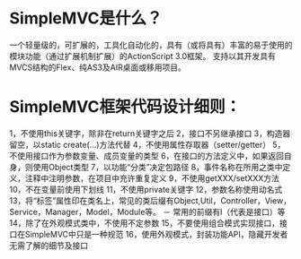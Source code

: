 SimpleMVC是什么？
===============
一个轻量级的，可扩展的，工具化自动化的，具有（或将具有）丰富的易于使用的模块功能（通过扩展机制扩展）的ActionScript 3.0框架。
支持以其开发具有MVCS结构的Flex、纯AS3及AIR桌面或移用项目。

SimpleMVC框架代码设计细则：
======================
1，不使用this关键字，除非在return关键字之后
2，接口不另继承接口
3，构造器留空，以static create(...)方法代替
4，不使用属性存取器（setter/getter）
5，不使用接口作为参数变量、成员变量的类型
6，在接口的方法定义中，如果返回自身，则使用Object类型
7，以功能“分类”决定包路径
8，事件名称在所用之类中定义，注释中注明参数，在项目中充许重复定义
9，不使用getXXX/setXXX方法
10，不在变量前使用下划线
11，不使用private关键字
12，参数名称使用动名式
13，将“标签”属性印在类名上，常见的类后缀有Object,Util，Controller，View，Service，Manager，Model，Module等。
 － 常用的前缀有I（代表是接口）等
14，除了在外观模式类中，不使用不定参数
15，不要使用组合模式实现接口，接口在SimpleMVC中只是一种规范
16，使用外观模式，封装功能API，隐藏开发者无需了解的细节及接口